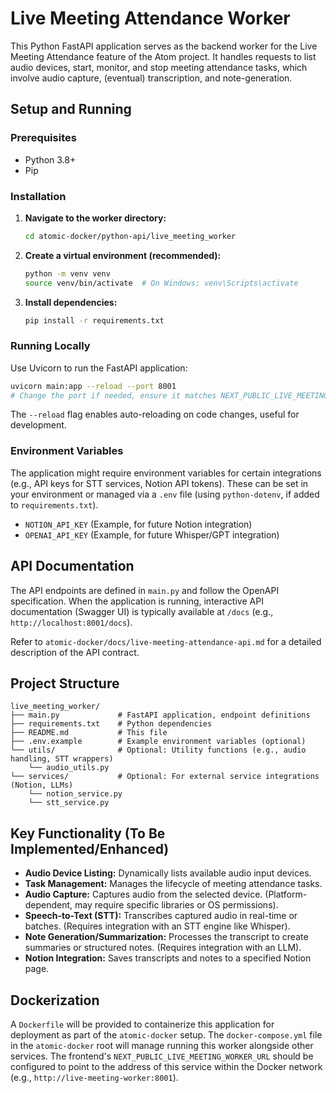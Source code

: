 # Live Meeting Attendance Worker

This Python FastAPI application serves as the backend worker for the Live Meeting Attendance feature of the Atom project. It handles requests to list audio devices, start, monitor, and stop meeting attendance tasks, which involve audio capture, (eventual) transcription, and note-generation.

## Setup and Running

### Prerequisites
*   Python 3.8+
*   Pip

### Installation

1.  **Navigate to the worker directory:**
    ```bash
    cd atomic-docker/python-api/live_meeting_worker
    ```

2.  **Create a virtual environment (recommended):**
    ```bash
    python -m venv venv
    source venv/bin/activate  # On Windows: venv\Scripts\activate
    ```

3.  **Install dependencies:**
    ```bash
    pip install -r requirements.txt
    ```

### Running Locally

Use Uvicorn to run the FastAPI application:
```bash
uvicorn main:app --reload --port 8001
# Change the port if needed, ensure it matches NEXT_PUBLIC_LIVE_MEETING_WORKER_URL in the frontend .env
```
The `--reload` flag enables auto-reloading on code changes, useful for development.

### Environment Variables
The application might require environment variables for certain integrations (e.g., API keys for STT services, Notion API tokens). These can be set in your environment or managed via a `.env` file (using `python-dotenv`, if added to `requirements.txt`).

*   `NOTION_API_KEY` (Example, for future Notion integration)
*   `OPENAI_API_KEY` (Example, for future Whisper/GPT integration)

## API Documentation
The API endpoints are defined in `main.py` and follow the OpenAPI specification. When the application is running, interactive API documentation (Swagger UI) is typically available at `/docs` (e.g., `http://localhost:8001/docs`).

Refer to `atomic-docker/docs/live-meeting-attendance-api.md` for a detailed description of the API contract.

## Project Structure
```
live_meeting_worker/
├── main.py             # FastAPI application, endpoint definitions
├── requirements.txt    # Python dependencies
├── README.md           # This file
├── .env.example        # Example environment variables (optional)
└── utils/              # Optional: Utility functions (e.g., audio handling, STT wrappers)
    └── audio_utils.py
└── services/           # Optional: For external service integrations (Notion, LLMs)
    └── notion_service.py
    └── stt_service.py
```

## Key Functionality (To Be Implemented/Enhanced)
*   **Audio Device Listing:** Dynamically lists available audio input devices.
*   **Task Management:** Manages the lifecycle of meeting attendance tasks.
*   **Audio Capture:** Captures audio from the selected device. (Platform-dependent, may require specific libraries or OS permissions).
*   **Speech-to-Text (STT):** Transcribes captured audio in real-time or batches. (Requires integration with an STT engine like Whisper).
*   **Note Generation/Summarization:** Processes the transcript to create summaries or structured notes. (Requires integration with an LLM).
*   **Notion Integration:** Saves transcripts and notes to a specified Notion page.

## Dockerization
A `Dockerfile` will be provided to containerize this application for deployment as part of the `atomic-docker` setup. The `docker-compose.yml` file in the `atomic-docker` root will manage running this worker alongside other services.
The frontend's `NEXT_PUBLIC_LIVE_MEETING_WORKER_URL` should be configured to point to the address of this service within the Docker network (e.g., `http://live-meeting-worker:8001`).
```
